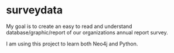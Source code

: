 # surveydata

My goal is to create an easy to read and understand database/graphic/report of our organizations annual report survey.

I am using this project to learn both Neo4j and Python.
